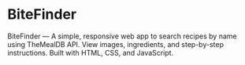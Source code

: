 # BiteFinder
BiteFinder — A simple, responsive web app to search recipes by name using TheMealDB API. View images, ingredients, and step-by-step instructions. Built with HTML, CSS, and JavaScript.
